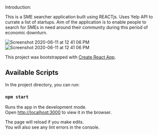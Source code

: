 Introduction:

This is a SME searcher application built using REACTjs. Uses Yelp API to currate a list of startups. Aim of the application is to enable people to search for SMEs in need around their community during this period of economic downturn. 

![Screenshot 2020-06-11 at 12 41 06 PM](https://user-images.githubusercontent.com/59365141/84346087-be7bd800-abe1-11ea-88f2-2af41e1f77fd.png)
![Screenshot 2020-06-11 at 12 41 06 PM](https://user-images.githubusercontent.com/59365141/84346089-bfad0500-abe1-11ea-84ae-e1979cc7fa6a.png)


This project was bootstrapped with [Create React App](https://github.com/facebook/create-react-app).

## Available Scripts

In the project directory, you can run:

### `npm start`

Runs the app in the development mode.<br />
Open [http://localhost:3000](http://localhost:3000) to view it in the browser.

The page will reload if you make edits.<br />
You will also see any lint errors in the console.
